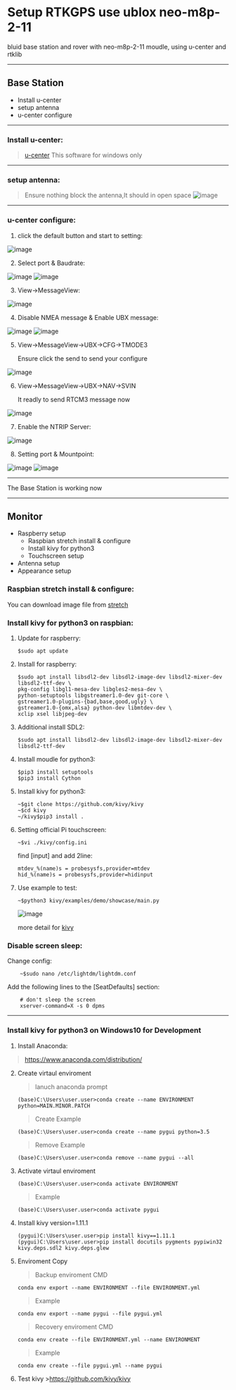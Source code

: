 # Setup RTKGPS use ublox neo-m8p-2-11 #
bluid base station and rover with neo-m8p-2-11 moudle, using u-center and rtklib
* * *


## Base Station ##
* Install u-center 
* setup antenna 
* u-center configure
* * *

### Install u-center: ###
>[u-center](https://www.u-blox.com/en/product/u-center) This software for windows only
* * *

### setup antenna: ###
>Ensure nothing block the antenna,It should in open space
![image](https://github.com/Bo-Zhang-Lin/RTKGPS/blob/master/picture/DSC_0081.JPG)
    
* * *

### u-center configure: ###
1.  click the default button and start to setting:

![image](https://github.com/Bo-Zhang-Lin/RTKGPS/blob/master/picture/u-center-step1.png)


2.  Select port & Baudrate:

![image](https://github.com/Bo-Zhang-Lin/RTKGPS/blob/master/picture/u-center-step2.png)
![image](https://github.com/Bo-Zhang-Lin/RTKGPS/blob/master/picture/u-center-step3.png)

3.  View->MessageView:

![image](https://github.com/Bo-Zhang-Lin/RTKGPS/blob/master/picture/u-center-step4.png)

4.  Disable NMEA message & Enable UBX message:

![image](https://github.com/Bo-Zhang-Lin/RTKGPS/blob/master/picture/u-center-step5.png)
![image](https://github.com/Bo-Zhang-Lin/RTKGPS/blob/master/picture/u-center-step6.png)

5.  View->MessageView->UBX->CFG->TMODE3

    Ensure click the send to send your configure
    
![image](https://github.com/Bo-Zhang-Lin/RTKGPS/blob/master/picture/u-center-step7.png)

6.  View->MessageView->UBX->NAV->SVIN

    It readly to send RTCM3 message now
    
![image](https://github.com/Bo-Zhang-Lin/RTKGPS/blob/master/picture/u-center-step8.png)

7.  Enable the NTRIP Server:

![image](https://github.com/Bo-Zhang-Lin/RTKGPS/blob/master/picture/u-center-step9.png)

8.  Setting port & Mountpoint:

![image](https://github.com/Bo-Zhang-Lin/RTKGPS/blob/master/picture/u-center-step10.png)
![image](https://github.com/Bo-Zhang-Lin/RTKGPS/blob/master/picture/u-center-step11.png)
* * *
The Base Station is working now
* * *

## Monitor
* Raspberry setup 
    * Raspbian stretch install & configure
    * Install kivy for python3 
    * Touchscreen setup
* Antenna setup 
* Appearance setup

### Raspbian stretch install & configure:
You can download image file from [stretch](http://downloads.raspberrypi.org/raspbian/images/raspbian-2018-11-15/)

### Install kivy for python3 on raspbian:
1.  Update for raspberry:

        $sudo apt update
    
2.  Install for raspberry:

        $sudo apt install libsdl2-dev libsdl2-image-dev libsdl2-mixer-dev libsdl2-ttf-dev \
        pkg-config libgl1-mesa-dev libgles2-mesa-dev \
        python-setuptools libgstreamer1.0-dev git-core \
        gstreamer1.0-plugins-{bad,base,good,ugly} \
        gstreamer1.0-{omx,alsa} python-dev libmtdev-dev \
        xclip xsel libjpeg-dev
        
3.  Additional install SDL2:
        
        $sudo apt install libsdl2-dev libsdl2-image-dev libsdl2-mixer-dev libsdl2-ttf-dev
        
4.  Install moudle for python3:
    
        $pip3 install setuptools
        $pip3 install Cython
    
5.  Install kivy for python3:
    
        ~$git clone https://github.com/kivy/kivy
        ~$cd kivy
        ~/kivy$pip3 install .
    
6.  Setting official Pi touchscreen:

        ~$vi ./kivy/config.ini

    find [input] and add 2line:
    
        mtdev_%(name)s = probesysfs,provider=mtdev
        hid_%(name)s = probesysfs,provider=hidinput
7.  Use example to test:
        
        ~$python3 kivy/examples/demo/showcase/main.py
    ![image](https://github.com/Bo-Zhang-Lin/RTKGPS/blob/master/picture/rover1.png)
    
    more detail for [kivy](https://github.com/kivy)
### Disable screen sleep:
Change config:

        ~$sudo nano /etc/lightdm/lightdm.conf
        
Add the following lines to the [SeatDefaults] section:

        # don't sleep the screen
        xserver-command=X -s 0 dpms

    
* * *
### Install kivy for python3 on Windows10 for Development 
1.  Install Anaconda:
>https://www.anaconda.com/distribution/

2.  Create virtaul enviroment

    >lanuch anaconda prompt

        (base)C:\Users\user.user>conda create --name ENVIRONMENT python=MAIN.MINOR.PATCH
        
    >Create Example
        
        (base)C:\Users\user.user>conda create --name pygui python=3.5
    
    >Remove Example
    
        (base)C:\Users\user.user>conda remove --name pygui --all
    
3.  Activate virtaul enviroment

        (base)C:\Users\user.user>conda activate ENVIRONMENT        
    >Example

        (base)C:\Users\user.user>conda activate pygui
        

 
4.  Install kivy version=1.11.1

        (pygui)C:\Users\user.user>pip install kivy==1.11.1
        (pygui)C:\Users\user.user>pip install docutils pygments pypiwin32 kivy.deps.sdl2 kivy.deps.glew
        
5.  Enviroment Copy
    
    >Backup enviroment CMD
    
        conda env export --name ENVIRONMENT --file ENVIRONMENT.yml
        
    >Example
    
        conda env export --name pygui --file pygui.yml
    
    >Recovery enviroment CMD
    
        conda env create --file ENVIRONMENT.yml --name ENVIRONMENT
    
    >Example
        
        conda env create --file pygui.yml --name pygui
        
6.  Test kivy
        >https://github.com/kivy/kivy

       
        
        
        
    
        
    

    





    
    
    
